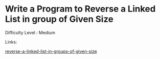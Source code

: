 # Write a Program to Reverse a Linked List in group of Given Size	

Difficulty Level : Medium

Links:

[reverse-a-linked-list-in-groups-of-given-size](https://www.geeksforgeeks.org/reverse-a-linked-list-in-groups-of-given-size/)
